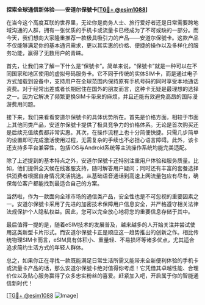 **探索全球通信新体验——安道尔保號卡[[TG💪+ @esim1088](https://t.me/s/esim1088)]**

在当今这个高度互联的世界里，无论你是商务人士、旅行爱好者还是日常需要跨地域沟通的人群，拥有一张优质的手机卡或流量卡已经成为了不可或缺的一部分。而今天，我们想向大家隆重推荐一款极具吸引力的产品——安道尔保號卡。这款产品不仅能够满足你的基本通讯需求，更以其实惠的价格、便捷的操作以及多样化的服务功能，赢得了无数用户的青睐。

首先，让我们来了解一下什么是“保號卡”。简单来说，“保號卡”就是一种可以在不同国家和地区使用的虚拟号码服务卡。它不同于传统的实体SIM卡，而是通过电子方式加载到设备中，支持用户在全球范围内保持原有手机号码的同时享受本地通话资费。对于经常出差或者长期居住在国外的朋友而言，这种卡无疑是最理想的选择之一。因为它解决了频繁更换SIM卡带来的麻烦，并且还能有效避免高昂的国际漫游费用问题。

接下来，我们来看看安道尔保號卡的具体优势所在。首先是价格方面，相较于市面上其他同类产品，安道尔保號卡提供了极具竞争力的价格体系。无论是首次购买还是后续充值续费都非常实惠。其次，在操作流程上也十分简便快捷。只需几步简单的设置即可完成激活使用过程，无需复杂的手续也不必担心语言障碍。此外，该卡还支持多平台兼容性，包括iOS与Android系统等主流操作系统均能完美适配。

除了上述提到的基本特点之外，安道尔保號卡还特别注重用户体验和服务质量。比如，他们提供全天候在线客服支持，随时解答用户疑问；同时还有丰富的套餐选择供消费者根据自身情况灵活挑选。从基础语音通话到高速上网流量包应有尽有，确保每位客户都能找到最适合自己的方案。

当然啦，作为一款面向全球市场的通信类产品，安全性也是不可忽视的重要因素之一。安道尔保號卡采用了先进的加密技术保障用户信息安全，并严格遵守相关法律法规保护个人隐私权益。因此，您可以完全放心地将您的重要信息存储于其中。

最后值得一提的是，随着eSIM技术的发展普及，越来越多的人开始关注并尝试使用这类新型卡片形式。而安道尔保號卡正是顺应这一趋势推出的创新之作。相比传统物理SIM卡而言，eSIM具有体积小、重量轻、不易损坏等诸多优点，尤其适合追求简约生活方式的年轻人群体。

总之，如果你正在寻找一款既能满足日常生活所需又能带来全新便利体验的手机卡或流量卡产品的话，那么安道尔保號卡绝对值得你考虑！它凭借其卓越性能、合理价位以及贴心服务赢得了众多忠实粉丝的喜爱。赶紧加入吧，开启属于你的智能通信新时代！

[[TG💪+ @esim1088](https://t.me/s/esim1088) ![Image](https://i.postimg.cc/4NQfJmqS/Snipaste-2025-05-13-00-14-12.png)]